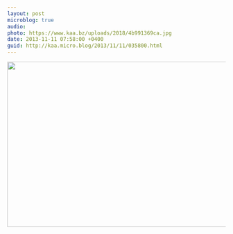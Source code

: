 ```yaml
---
layout: post
microblog: true
audio: 
photo: https://www.kaa.bz/uploads/2018/4b991369ca.jpg
date: 2013-11-11 07:58:00 +0400
guid: http://kaa.micro.blog/2013/11/11/035800.html
---
```

<img src="https://www.kaa.bz/uploads/2018/4b991369ca.jpg" alt="" width="840" height="382" class="alignnone size-full wp-image-989" />
